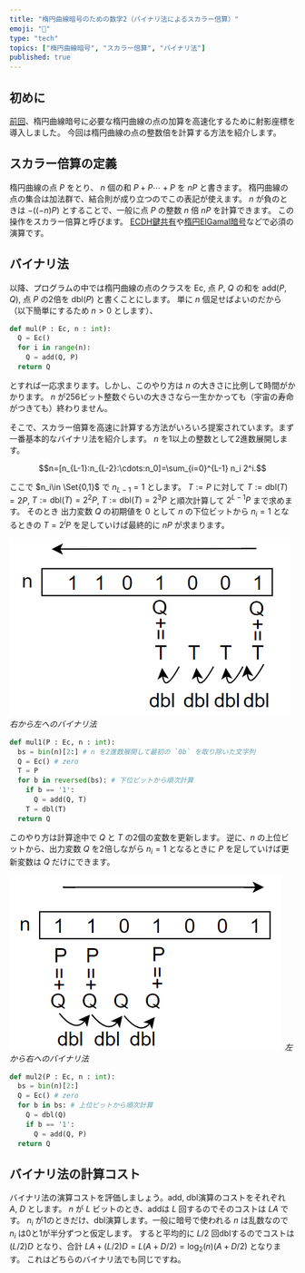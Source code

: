 ```yaml
---
title: "楕円曲線暗号のための数学2（バイナリ法によるスカラー倍算）"
emoji: "🧮"
type: "tech"
topics: ["楕円曲線暗号", "スカラー倍算", "バイナリ法"]
published: true
---
```

## 初めに
[前回](https://zenn.dev/herumi/articles/projective-coordinate)、楕円曲線暗号に必要な楕円曲線の点の加算を高速化するために射影座標を導入しました。
今回は楕円曲線の点の整数倍を計算する方法を紹介します。

## スカラー倍算の定義
楕円曲線の点 $P$ をとり、 $n$ 個の和 $P+P\cdots + P$ を $nP$ と書きます。
楕円曲線の点の集合は加法群で、結合則が成り立つのでこの表記が使えます。
$n$ が負のときは $-((-n)P)$ とすることで、一般に点 $P$ の整数 $n$ 倍 $nP$ を計算できます。
この操作をスカラー倍算と呼びます。
[ECDH鍵共有](https://zenn.dev/herumi/articles/group-ec-ecdh)や[楕円ElGamal暗号](https://zenn.dev/herumi/articles/elgamal-encryption)などで必須の演算です。

## バイナリ法
以降、プログラムの中では楕円曲線の点のクラスを Ec, 点 $P$, $Q$ の和を add($P$, $Q$), 点 $P$ の2倍を dbl($P$) と書くことにします。
単に $n$ 個足せばよいのだから（以下簡単にするため $n > 0$ とします）、

```python
def mul(P : Ec, n : int):
  Q = Ec()
  for i in range(n):
    Q = add(Q, P)
  return Q
```

とすれば一応求まります。しかし、このやり方は $n$ の大きさに比例して時間がかかります。
$n$ が256ビット整数ぐらいの大きさなら一生かかっても（宇宙の寿命がつきても）終わりません。

そこで、スカラー倍算を高速に計算する方法がいろいろ提案されています。まず一番基本的なバイナリ法を紹介します。
$n$ を1以上の整数として2進数展開します。

$$n=[n_{L-1}:n_{L-2}:\cdots:n_0]=\sum_{i=0}^{L-1} n_i 2^i.$$

ここで $n_i\in \Set{0,1}$ で $n_{L-1}=1$ とします。
$T:=P$ に対して $T:=\text{dbl}(T)=2P$, $T:=\text{dbl}(T)=2^2P$, $T:=\text{dbl}(T)=2^3 P$ と順次計算して $2^{L-1} P$ まで求めます。
そのとき 出力変数 $Q$ の初期値を 0 として $n$ の下位ビットから $n_i=1$ となるときの $T=2^i P$ を足していけば最終的に $nP$ が求まります。

![右から左へのバイナリ法](/images/binary-method-r2l.png)
*右から左へのバイナリ法*

```python
def mul1(P : Ec, n : int):
  bs = bin(n)[2:] # n を2進数展開して最初の `0b` を取り除いた文字列
  Q = Ec() # zero
  T = P
  for b in reversed(bs): # 下位ビットから順次計算
    if b == '1':
      Q = add(Q, T)
    T = dbl(T)
  return Q
```
このやり方は計算途中で $Q$ と $T$ の2個の変数を更新します。
逆に、$n$ の上位ビットから、出力変数 $Q$ を2倍しながら $n_i=1$ となるときに $P$ を足していけば更新変数は $Q$ だけにできます。

![左から右へのバイナリ法](/images/binary-method-l2r.png)
*左から右へのバイナリ法*

```python
def mul2(P : Ec, n : int):
  bs = bin(n)[2:]
  Q = Ec() # zero
  for b in bs: # 上位ビットから順次計算
    Q = dbl(Q)
    if b == '1':
      Q = add(Q, P)
  return Q
```

## バイナリ法の計算コスト
バイナリ法の演算コストを評価しましょう。add, dbl演算のコストをそれぞれ $A$, $D$ とします。
$n$ が $L$ ビットのとき、addは $L$ 回するのでそのコストは $LA$ です。
$n_i$ が1のときだけ、dbl演算します。一般に暗号で使われる $n$ は乱数なので $n_i$ は0と1が半分ずつと仮定します。
すると平均的に $L/2$ 回dblするのでコストは $(L/2)D$ となり、合計 $LA + (L/2)D=L(A+D/2)=\log_2(n)(A+D/2)$ となります。
これはどちらのバイナリ法でも同じですね。

